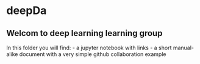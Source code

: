 # deepDa
Welcom to deep learning learning group
--------------------------------------

In this folder you will find:
	- a jupyter notebook with links
	- a short manual-alike document with a very simple github collaboration example

